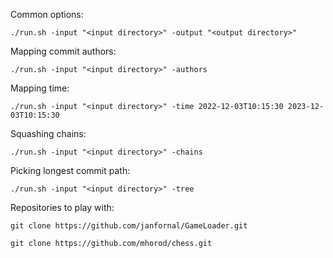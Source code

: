 Common options:

`./run.sh -input "<input directory>" -output "<output directory>"`

Mapping commit authors:

`./run.sh -input "<input directory>" -authors`

Mapping time:

`./run.sh -input "<input directory>" -time 2022-12-03T10:15:30 2023-12-03T10:15:30`

Squashing chains:

`./run.sh -input "<input directory>" -chains`

Picking longest commit path:

`./run.sh -input "<input directory>" -tree`

Repositories to play with:

`git clone https://github.com/janfornal/GameLoader.git`

`git clone https://github.com/mhorod/chess.git`